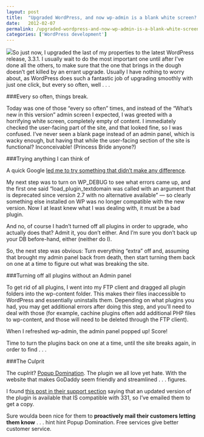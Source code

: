 ```yaml
---
layout: post
title:  "Upgraded WordPress, and now wp-admin is a blank white screen? Here’s the fix."
date:   2012-02-07
permalink: /upgraded-wordpress-and-now-wp-admin-is-a-blank-white-screen-heres-the-fix/
categories: ['WordPress development']
---
```


<img src="{{ site.baseurl }}/images/white-screen.png" class="post-thumb alignleft">So just now, I upgraded the last of my properties to the latest WordPress release, 3.3.1. I usually wait to do the most important one until after I’ve done all the others, to make sure that the one that brings in the dough doesn’t get killed by an errant upgrade. Usually I have nothing to worry about, as WordPress does such a fantastic job of upgrading smoothly with just one click, but every so often, well . . .

###Every so often, things break.

Today was one of those “every so often” times, and instead of the “What’s new in this version” admin screen I expected, I was greeted with a horrifying white screen, completely empty of content. I immediately checked the user-facing part of the site, and that looked fine, so I was confused. I’ve never seen a blank page instead of an admin panel, which is wacky enough, but having that while the user-facing section of the site is functional? Inconceivable! (Princess Bride anyone?)

###Trying anything I can think of

A quick Google [led me to try something that didn’t make any difference](http://bavotasan.com/2008/the-wordpress-admin-panel-and-the-blank-screen-of-death/).

My next step was to turn on WP_DEBUG to see what errors came up, and the first one said “load_plugin_textdomain was called with an argument that is deprecated since version 2.7 with no alternative available” — so clearly something else installed on WP was no longer compatible with the new version. Now I at least knew what I was dealing with, it must be a bad plugin.

And no, of course I hadn’t turned off all plugins in order to upgrade, who actually does that? Admit it, you don’t either. And I’m sure you don’t back up your DB before-hand, either (neither do I).

So, the next step was obvious: Turn everything “extra” off and, assuming that brought my admin panel back from death, then start turning them back on one at a time to figure out what was breaking the site.

###Turning off all plugins without an Admin panel

To get rid of all plugins, I went into my FTP client and dragged all plugin folders into the wp-content folder. This makes their files inaccessible to WordPress and essentially uninstalls them. Depending on what plugins you had, you may get additional errors after doing this step, and you’ll need to deal with those (for example, cachine plugins often add additional PHP files to wp-content, and those will need to be deleted through the FTP client).

When I refreshed wp-admin, the admin panel popped up! Score!

Time to turn the plugins back on one at a time, until the site breaks again, in order to find . . .

###The Culprit

The cuplrit? [Popup Domination](http://www.popupdomination.com/). The plugin we all love yet hate. With the website that makes GoDaddy seem friendly and streamlined . . . figures.

I found [this post in their support section](http://getsatisfaction.com/popdom/topics/popup_domination_2_5_6_has_no_updates_to_wp_3_3_1) saying that an updated version of the plugin is available that IS compatible with 331, so I’ve emailed them to get a copy.

Sure woulda been nice for them to **proactively mail their customers letting them know** . . . hint hint Popup Domination. Free services give better customer service.